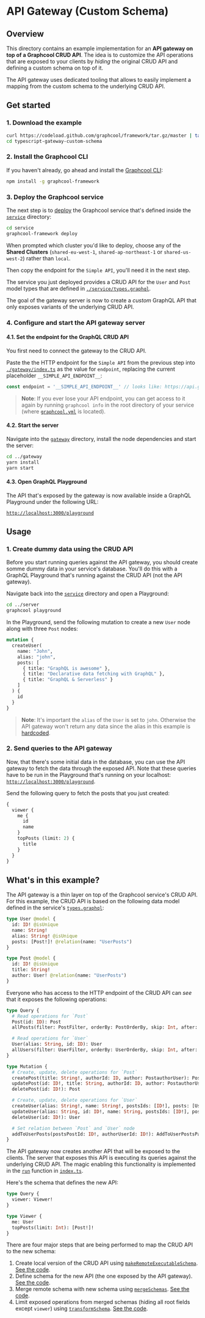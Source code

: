 # API Gateway (Custom Schema)

## Overview

This directory contains an example implementation for an **API gateway on top of a Graphcool CRUD API**. The idea is to customize the API operations that are exposed to your clients by _hiding_ the original CRUD API and defining a custom schema on top of it. 

The API gateway uses dedicated tooling that allows to easily implement a mapping from the custom schema to the underlying CRUD API.

## Get started

### 1. Download the example

```sh
curl https://codeload.github.com/graphcool/framework/tar.gz/master | tar -xz --strip=2 framework-master/examples/typescript-gateway-custom-schema
cd typescript-gateway-custom-schema
```

### 2. Install the Graphcool CLI

If you haven't already, go ahead and install the [Graphcool CLI](https://graph.cool/docs/reference/graphcool-cli/overview-zboghez5go):

```sh
npm install -g graphcool-framework
```

### 3. Deploy the Graphcool service

The next step is to [deploy](https://graph.cool/docs/reference/graphcool-cli/commands-aiteerae6l#graphcool-deploy) the Graphcool service that's defined inside the [`service`](./service) directory:

```sh
cd service
graphcool-framework deploy
```

When prompted which cluster you'd like to deploy, choose any of the **Shared Clusters** (`shared-eu-west-1`, `shared-ap-northeast-1` or `shared-us-west-2`) rather than `local`. 

Then copy the endpoint for the `Simple API`, you'll need it in the next step.

The service you just deployed provides a CRUD API for the `User` and `Post` model types that are defined in [`./service/types.graphql`](./service/types.graphql).

The goal of the gateway server is now to create a _custom_ GraphQL API that only exposes variants of the underlying CRUD API.

### 4. Configure and start the API gateway server

#### 4.1. Set the endpoint for the GraphQL CRUD API

You first need to connect the gateway to the CRUD API. 

Paste the the HTTP endpoint for the `Simple API` from the previous step into [`./gateway/index.ts`](./gateway/index.ts) as the value for `endpoint`, replacing the current placeholder `__SIMPLE_API_ENDPOINT__`:

```js
const endpoint = '__SIMPLE_API_ENDPOINT__' // looks like: https://api.graph.cool/simple/v1/__SERVICE_ID__
```

> **Note**: If you ever lose your API endpoint, you can get access to it again by running `graphcool info` in the root directory of your service (where [`graphcool.yml`](./service/graphcool.yml) is located).


#### 4.2. Start the server

Navigate into the [`gateway`](./gateway) directory, install the node dependencies and start the server:

```sh
cd ../gateway
yarn install
yarn start
```

#### 4.3. Open GraphQL Playground

The API that's exposed by the gateway is now available inside a GraphQL Playground under the following URL:

[`http://localhost:3000/playground`](http://localhost:3000/playground)


## Usage

### 1. Create dummy data using the CRUD API

Before you start running queries against the API gateway, you should create somme dummy data in your service's database. You'll do this with a GraphQL Playground that's running against the CRUD API (not the API gateway).

Navigate back into the [`service`](./service) directory and open a Playground:

```sh
cd ../server
graphcool playground
```

In the Playground, send the following mutation to create a new `User` node along with three `Post` nodes:

```graphql
mutation {
  createUser(
    name: "John", 
    alias: "john", 
    posts: [
      { title: "GraphQL is awesome" }, 
      { title: "Declarative data fetching with GraphQL" },
      { title: "GraphQL & Serverless" }
    ]
  ) {
    id
  }
}
```

> **Note**: It's important the `alias` of the `User` is set to `john`. Otherwise the API gateway won't return any data since the alias in this example is [hardcoded](./gateway/index.ts#L43).

### 2. Send queries to the API gateway

Now, that there's some initial data in the database, you can use the API gateway to fetch the data through the exposed API. Note that these queries have to be run in the Playground that's running on your localhost: [`http://localhost:3000/playground`](http://localhost:3000/playground).

Send the following query to fetch the posts that you just created:

```graphql
{
  viewer {
    me {
      id
      name
    }
    topPosts (limit: 2) {
      title
    }
  }
}
```


## What's in this example?

The API gateway is a thin layer on top of the Graphcool service's CRUD API. For this example, the CRUD API is based on the following data model defined in the service's [`types.graphql`](./service/types.graphql):

```graphql
type User @model {
  id: ID! @isUnique
  name: String!
  alias: String! @isUnique
  posts: [Post!]! @relation(name: "UserPosts")
}

type Post @model {
  id: ID! @isUnique
  title: String!
  author: User! @relation(name: "UserPosts")
}
```

Everyone who has access to the HTTP endpoint of the CRUD API can _see_ that it exposes the following operations:

```graphql
type Query {
  # Read operations for `Post`
  Post(id: ID): Post
  allPosts(filter: PostFilter, orderBy: PostOrderBy, skip: Int, after: String, before: String, first: Int, last: Int): [Post!]!

  # Read operations for `User`
  User(alias: String, id: ID): User
  allUsers(filter: UserFilter, orderBy: UserOrderBy, skip: Int, after: String, before: String, first: Int, last: Int): [User!]!
}

type Mutation {
  # Create, update, delete operations for `Post`
  createPost(title: String!, authorId: ID, author: PostauthorUser): Post
  updatePost(id: ID!, title: String, authorId: ID, author: PostauthorUser): Post
  deletePost(id: ID!): Post

  # Create, update, delete operations for `User`
  createUser(alias: String!, name: String!, postsIds: [ID!], posts: [UserpostsPost!]): User
  updateUser(alias: String, id: ID!, name: String, postsIds: [ID!], posts: [UserpostsPost!]): User
  deleteUser(id: ID!): User

  # Set relation between `Post` and `User` node
  addToUserPosts(postsPostId: ID!, authorUserId: ID!): AddToUserPostsPayload
}
```

The API gateway now creates another API that will be exposed to the clients. The server that exposes this API is executing its queries against the underlying CRUD API. The magic enabling this functionality is implemented in the [`run`](./gateway/index.ts#L11) function in [`index.ts`](./gateway/index.ts).

Here's the schema that defines the new API:

```graphql
type Query {
  viewer: Viewer!
}

type Viewer {
  me: User
  topPosts(limit: Int): [Post!]!
}
```

There are four major steps that are being performed to map the CRUD API to the new schema:

1. Create local version of the CRUD API using [`makeRemoteExecutableSchema`](http://dev.apollodata.com/tools/graphql-tools/remote-schemas.html#makeRemoteExecutableSchema). [See the code](./gateway/index.ts#L13).
2. Define schema for the new API (the one exposed by the API gateway). [See the code](./gateway/index.ts#L21).
3. Merge remote schema with new schema using [`mergeSchemas`](http://dev.apollodata.com/tools/graphql-tools/schema-stitching.html#mergeSchemas). [See the code](./gateway/index.ts#L33).
4. Limit exposed operations from merged schemas (hiding all root fields except `viewer`) using [`transformSchema`](https://github.com/graphcool/graphql-transform-schema). [See the code](./gateway/index.ts#L56).




